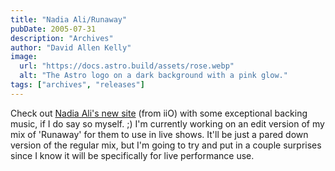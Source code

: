 ```yaml
---
title: "Nadia Ali/Runaway"
pubDate: 2005-07-31
description: "Archives"
author: "David Allen Kelly"
image:
  url: "https://docs.astro.build/assets/rose.webp"
  alt: "The Astro logo on a dark background with a pink glow."
tags: ["archives", "releases"]
---
```


Check out [Nadia Ali's new site](http://www.nadiaali.com) (from iiO) with some exceptional backing music, if I do say so myself. ;) I'm currently working on an edit version of my mix of 'Runaway' for them to use in live shows. It'll be just a pared down version of the regular mix, but I'm going to try and put in a couple surprises since I know it will be specifically for live performance use.
